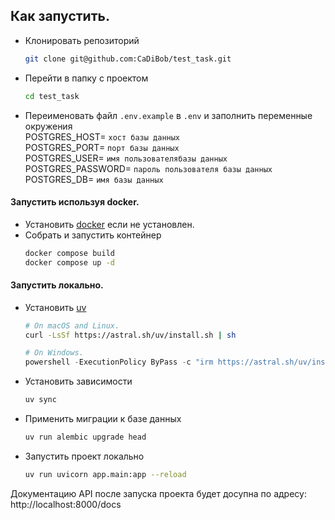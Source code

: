 ## Как запустить.

- Клонировать репозиторий
    ```bash
    git clone git@github.com:CaDiBob/test_task.git
    ```
- Перейти в папку с проектом
    ```bash
    cd test_task
    ```
- Переименовать файл `.env.example` в `.env` и заполнить переменные окружения\
    POSTGRES_HOST= `хост базы данных`\
    POSTGRES_PORT= `порт базы данных`\
    POSTGRES_USER= `имя пользователябазы данных`\
    POSTGRES_PASSWORD= `пароль пользователя базы данных`\
    POSTGRES_DB= `имя базы данных`

#### Запустить используя docker.
- Установить [docker](https://docs.docker.com/engine/install/) если не установлен.
- Собрать и запустить контейнер
    ```bash
    docker compose build
    docker compose up -d
    ```
#### Запустить локально.
- Установить [uv](https://github.com/astral-sh/uv?tab=readme-ov-file#installation)
    ```bash
    # On macOS and Linux.
    curl -LsSf https://astral.sh/uv/install.sh | sh
    ```
    ```PowerShell
    # On Windows.
    powershell -ExecutionPolicy ByPass -c "irm https://astral.sh/uv/install.ps1 | iex"
    ```
- Установить зависимости
    ```bash
    uv sync
    ```
- Применить миграции к базе данных
    ```bash
    uv run alembic upgrade head
    ```

- Запустить проект локально
    ```bash
    uv run uvicorn app.main:app --reload
    ```
Документацию API после запуска проекта будет досупна по адресу: http://localhost:8000/docs
